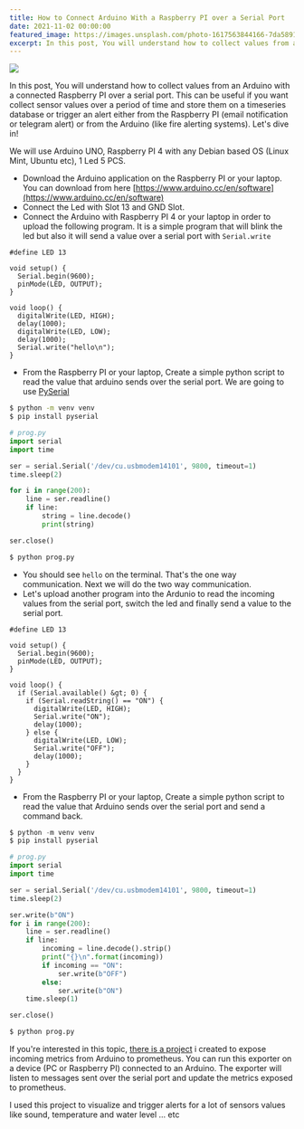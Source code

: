 ```yaml
---
title: How to Connect Arduino With a Raspberry PI over a Serial Port
date: 2021-11-02 00:00:00
featured_image: https://images.unsplash.com/photo-1617563844166-7da58918e10b?q=90&fm=jpg&w=1000&fit=max
excerpt: In this post, You will understand how to collect values from an Arduino with a connected Raspberry PI over a serial port. This can be useful if you want collect sensor values over a period of time and store them on a timeseries database or trigger an alert either from the Raspberry PI (email notification or telegram alert) or from the Arduino (like fire alerting systems). Let's dive in!
---
```


![](https://images.unsplash.com/photo-1617563844166-7da58918e10b?q=90&fm=jpg&w=1000&fit=max)

In this post, You will understand how to collect values from an Arduino with a connected Raspberry PI over a serial port. This can be useful if you want collect sensor values over a period of time and store them on a timeseries database or trigger an alert either from the Raspberry PI (email notification or telegram alert) or from the Arduino (like fire alerting systems). Let's dive in!

We will use Arduino UNO, Raspberry PI 4 with any Debian based OS (Linux Mint, Ubuntu etc), 1 Led 5 PCS.

- Download the Arduino application on the Raspberry PI or your laptop. You can download from here [https://www.arduino.cc/en/software](https://www.arduino.cc/en/software)
- Connect the Led with Slot 13 and GND Slot.
- Connect the Arduino with Raspberry PI 4 or your laptop in order to upload the following program. It is a simple program that will blink the led but also it will send a value over a serial port with `Serial.write`

```clang
#define LED 13

void setup() {
  Serial.begin(9600);
  pinMode(LED, OUTPUT);
}

void loop() {
  digitalWrite(LED, HIGH);
  delay(1000);
  digitalWrite(LED, LOW);
  delay(1000);
  Serial.write("hello\n");
}
```

- From the Raspberry PI or your laptop, Create a simple python script to read the value that arduino sends over the serial port. We are going to use [PySerial](https://pypi.org/project/pyserial/)

```bash
$ python -m venv venv
$ pip install pyserial
```

```python
# prog.py
import serial
import time

ser = serial.Serial('/dev/cu.usbmodem14101', 9800, timeout=1)
time.sleep(2)

for i in range(200):
    line = ser.readline()
    if line:
        string = line.decode()
        print(string)

ser.close()
```

```bash
$ python prog.py
```

- You should see `hello` on the terminal. That's the one way communication. Next we will do the two way communication.
- Let's upload another program into the Ardunio to read the incoming values from the serial port, switch the led and finally send a value to the serial port.

```clang
#define LED 13

void setup() {
  Serial.begin(9600);
  pinMode(LED, OUTPUT);
}

void loop() {
  if (Serial.available() &gt; 0) {
    if (Serial.readString() == "ON") {
      digitalWrite(LED, HIGH);
      Serial.write("ON");
      delay(1000);
    } else {
      digitalWrite(LED, LOW);
      Serial.write("OFF");
      delay(1000);
    }
  }
}
```

- From the Raspberry PI or your laptop, Create a simple python script to read the value that Arduino sends over the serial port and send a command back.

```python
$ python -m venv venv
$ pip install pyserial
```

```python
# prog.py
import serial
import time

ser = serial.Serial('/dev/cu.usbmodem14101', 9800, timeout=1)
time.sleep(2)

ser.write(b"ON")
for i in range(200):
    line = ser.readline()
    if line:
        incoming = line.decode().strip()
        print("{}\n".format(incoming))
        if incoming == "ON":
            ser.write(b"OFF")
        else:
            ser.write(b"ON")
    time.sleep(1)

ser.close()
```

```python
$ python prog.py
```

If you're interested in this topic, [there is a project](https://github.com/Clivern/arduino_exporter) i created to expose incoming metrics from Arduino to prometheus. You can run this exporter on a device (PC or Raspberry PI) connected to an Arduino. The exporter will listen to messages sent over the serial port and update the metrics exposed to prometheus.

I used this project to visualize and trigger alerts for a lot of sensors values like sound, temperature and water level ... etc
